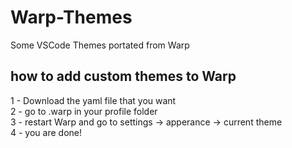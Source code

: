 # Warp-Themes
Some VSCode Themes portated from Warp

## how to add custom themes to Warp

1 - Download the yaml file that you want <br>
2 - go to .warp in your profile folder <br>
3 - restart Warp and go to settings -> apperance -> current theme <br>
4 - you are done!